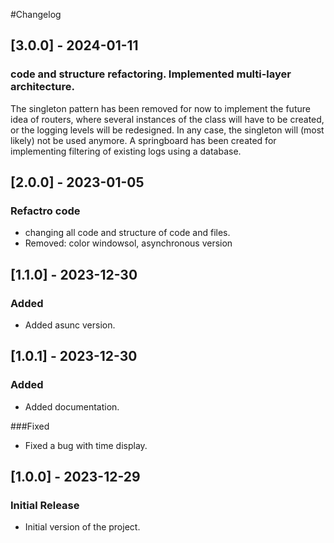 #Changelog

## [3.0.0] - 2024-01-11
### code and structure refactoring. Implemented multi-layer architecture. 
The singleton pattern has been removed for now to implement the future idea of ​​routers, where several instances of the class will have to be created, or the logging levels will be redesigned. In any case, the singleton will (most likely) not be used anymore. A springboard has been created for implementing filtering of existing logs using a database.

## [2.0.0] - 2023-01-05
### Refactro code
- changing all code and structure of code and files.
- Removed: color windowsol, asynchronous version

## [1.1.0] - 2023-12-30
### Added
- Added asunc version.

## [1.0.1] - 2023-12-30
### Added
- Added documentation.

###Fixed
- Fixed a bug with time display.

## [1.0.0] - 2023-12-29
### Initial Release
- Initial version of the project.

